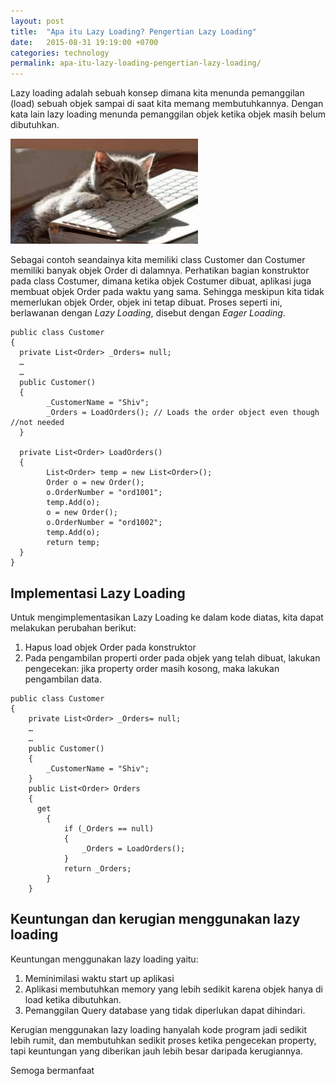 ```yaml
---
layout: post
title:  "Apa itu Lazy Loading? Pengertian Lazy Loading"
date:   2015-08-31 19:19:00 +0700
categories: technology
permalink: apa-itu-lazy-loading-pengertian-lazy-loading/
---
```


Lazy loading adalah sebuah konsep dimana kita menunda pemanggilan (load) sebuah objek sampai di saat kita memang membutuhkannya. Dengan kata lain lazy loading menunda pemanggilan objek ketika objek masih belum dibutuhkan.

![Lazy Cat on Computer](/images/lazy-cat.jpg)

Sebagai contoh seandainya kita memiliki class Customer dan Costumer memiliki banyak objek Order di dalamnya. Perhatikan bagian konstruktor pada class Costumer, dimana ketika objek Costumer dibuat, aplikasi juga membuat objek Order pada waktu yang sama. Sehingga meskipun kita tidak memerlukan objek Order, objek ini tetap dibuat. Proses seperti ini, berlawanan dengan *Lazy Loading*, disebut dengan *Eager Loading*.

```
public class Customer
{
  private List<Order> _Orders= null;
  …
  …
  public Customer()
  {
        _CustomerName = "Shiv";
        _Orders = LoadOrders(); // Loads the order object even though //not needed
  }

  private List<Order> LoadOrders()
  {
        List<Order> temp = new List<Order>();
        Order o = new Order();
        o.OrderNumber = "ord1001";
        temp.Add(o);
        o = new Order();
        o.OrderNumber = "ord1002";
        temp.Add(o);
        return temp;
  }
}
```

## Implementasi Lazy Loading

Untuk mengimplementasikan Lazy Loading ke dalam kode diatas, kita dapat melakukan perubahan berikut:

1. Hapus load objek Order pada konstruktor
2. Pada pengambilan properti order pada objek yang telah dibuat, lakukan pengecekan: jika property order masih kosong, maka lakukan pengambilan data.

```
public class Customer
{
    private List<Order> _Orders= null;
    …
    …
    public Customer()
    {
        _CustomerName = "Shiv";
    }
    public List<Order> Orders
    {
      get
        {
            if (_Orders == null)
            {
                _Orders = LoadOrders();
            }
            return _Orders;
        }
    }
```

## Keuntungan dan kerugian menggunakan lazy loading

Keuntungan menggunakan lazy loading yaitu:

1. Meminimilasi waktu start up aplikasi
2. Aplikasi membutuhkan memory yang lebih sedikit karena objek hanya di load ketika dibutuhkan.
3. Pemanggilan Query database yang tidak diperlukan dapat dihindari.

Kerugian menggunakan lazy loading hanyalah kode program jadi sedikit lebih rumit, dan membutuhkan sedikit proses ketika pengecekan property, tapi keuntungan yang diberikan jauh lebih besar daripada kerugiannya.

Semoga bermanfaat
